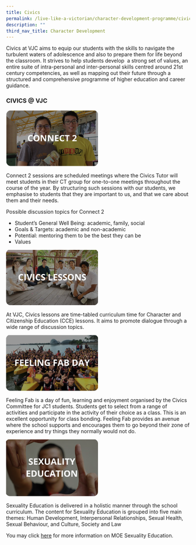 ```yaml
---
title: Civics
permalink: /live-like-a-victorian/character-development-programme/civics/
description: ""
third_nav_title: Character Development
---
```

Civics at VJC aims to equip our students with the skills to navigate the turbulent waters of adolescence and also to prepare them for life beyond the classroom. It strives to help students develop  a strong set of values, an entire suite of intra-personal and inter-personal skills centred around 21st century competencies, as well as mapping out their future through a structured and comprehensive programme of higher education and career guidance.

### CIVICS @ VJC

<img src="/images/connect%202.png" 
     style="width:50%">
		 
Connect 2 sessions are scheduled meetings where the Civics Tutor will meet students in their CT group for one-to-one meetings throughout the course of the year. By structuring such sessions with our students, we emphasise to students that they are important to us, and that we care about them and their needs.

Possible discussion topics for Connect 2

*   Student’s General Well Being: academic, family, social
*   Goals & Targets: academic and non-academic 
*   Potential: mentoring them to be the best they can be
*   Values


<img src="/images/civic%20lessons.png" 
     style="width:50%">
		 
At VJC, Civics lessons are time-tabled curriculum time for Character and Citizenship Education (CCE) lessons. It aims to promote dialogue through a wide range of discussion topics.

<img src="/images/feeling%20fab%20day.png" 
     style="width:50%">
		 
Feeling Fab is a day of fun, learning and enjoyment organised by the Civics Committee for JC1 students. Students get to select from a range of activities and participate in the activity of their choice as a class. This is an excellent opportunity for class bonding. Feeling Fab provides an avenue where the school supports and encourages them to go beyond their zone of experience and try things they normally would not do.

<img src="/images/sexuality%20education.png" 
     style="width:50%">

Sexuality Education is delivered in a holistic manner through the school curriculum. The content for Sexuality Education is grouped into five main themes: Human Development, Interpersonal Relationships, Sexual Health, Sexual Behaviour, and Culture, Society and Law

You may click [here](https://victoriajc.moe.edu.sg/parents/sexuality-education-in-schools/) for more information on MOE Sexuality Education.